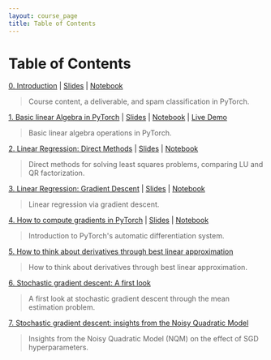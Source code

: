 ```yaml
---
layout: course_page
title: Table of Contents
---
```


# Table of Contents

[0. Introduction](section/0/notes.md) | [Slides](section/0/slides.pdf) | [Notebook](https://colab.research.google.com/github/damek/STAT-4830/blob/main/section/0/notebook.ipynb)
   > Course content, a deliverable, and spam classification in PyTorch.

[1. Basic linear Algebra in PyTorch](section/1/notes.md) | [Slides](section/1/slides.pdf) | [Notebook](https://colab.research.google.com/github/damek/STAT-4830/blob/main/section/1/notebook.ipynb) | [Live Demo](https://colab.research.google.com/github/damek/STAT-4830/blob/main/section/1/live-demo.ipynb)
   > Basic linear algebra operations in PyTorch.

[2. Linear Regression: Direct Methods](section/2/notes.md) | [Slides](section/2/slides.pdf) | [Notebook](https://colab.research.google.com/github/damek/STAT-4830/blob/main/section/2/notebook.ipynb)
   > Direct methods for solving least squares problems, comparing LU and QR factorization.

[3. Linear Regression: Gradient Descent](section/3/notes.md) | [Slides](section/3/slides.pdf) | [Notebook](https://colab.research.google.com/github/damek/STAT-4830/blob/main/section/3/notebook.ipynb)
   > Linear regression via gradient descent. 

[4. How to compute gradients in PyTorch](section/4/notes.md) | [Slides](section/4/slides.pdf) | [Notebook](https://colab.research.google.com/github/damek/STAT-4830/blob/main/section/4/notebook.ipynb)
   > Introduction to PyTorch's automatic differentiation system.

[5. How to think about derivatives through best linear approximation](section/5/notes.md)
   > How to think about derivatives through best linear approximation.

[6. Stochastic gradient descent: A first look](section/6/notes.md)
   > A first look at stochastic gradient descent through the mean estimation problem.

[7. Stochastic gradient descent: insights from the Noisy Quadratic Model](section/7/notes.md)
   > Insights from the Noisy Quadratic Model (NQM) on the effect of SGD hyperparameters.

